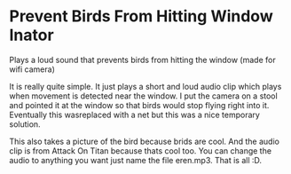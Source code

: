 # Prevent Birds From Hitting Window Inator
Plays a loud sound that prevents birds from hitting the window (made for wifi camera)

 It is really quite simple. It just plays a short and loud audio clip which plays when movement is detected near the window. I put the camera on a stool and pointed it at the window so that birds would stop flying right into it. Eventually this wasreplaced with a net but this was a nice temporary solution. 
 
 This also takes a picture of the bird because brids are cool. And the audio clip is from Attack On Titan because thats cool too. You can change the audio to anything you want just name the file eren.mp3. That is all :D.

